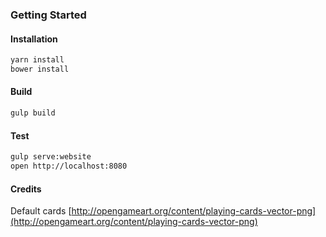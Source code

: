 ### Getting Started

#### Installation

```bash
yarn install
bower install
```

#### Build

```bash
gulp build
```

#### Test

```bash
gulp serve:website
open http://localhost:8080
```

#### Credits

Default cards [http://opengameart.org/content/playing-cards-vector-png](http://opengameart.org/content/playing-cards-vector-png)
